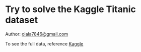 # Try to solve the Kaggle Titanic dataset

Author: olala7846@gmail.com


To see the full data, reference [Kaggle](https://www.kaggle.com/c/titanic/data)
